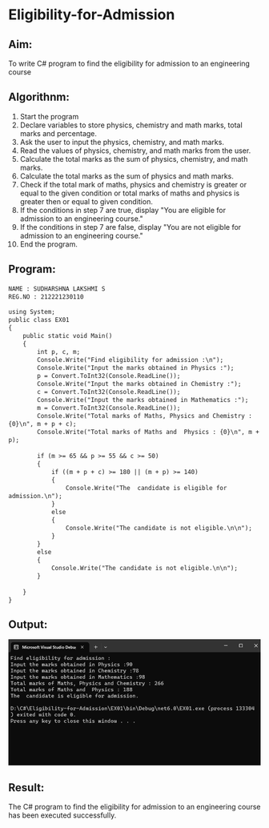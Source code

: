 # Eligibility-for-Admission

## Aim:
To write C# program to find the eligibility for admission to an engineering course

## Algorithnm:
1. Start the program
2. Declare variables to store physics, chemistry and math marks, total marks and percentage.
3. Ask the user to input the physics, chemistry, and math marks.
4. Read the values of physics, chemistry, and math marks from the user.
5. Calculate the total marks as the sum of physics, chemistry, and math marks.
6. Calculate the total marks as the sum of physics and math marks.
7. Check if the total mark of maths, physics and chemistry is greater or equal to the given condition or total marks of maths and physics is greater then or equal to given condition.
8. If the conditions in step 7 are true, display "You are eligible for admission to an engineering course."
9. If the conditions in step 7 are false, display "You are not eligible for admission to an engineering course."
10. End the program.

## Program:
```
NAME : SUDHARSHNA LAKSHMI S
REG.NO : 212221230110
```
```
using System;
public class EX01
{
    public static void Main()
    {
        int p, c, m;
        Console.Write("Find eligibility for admission :\n");
        Console.Write("Input the marks obtained in Physics :");
        p = Convert.ToInt32(Console.ReadLine());
        Console.Write("Input the marks obtained in Chemistry :");
        c = Convert.ToInt32(Console.ReadLine());
        Console.Write("Input the marks obtained in Mathematics :");
        m = Convert.ToInt32(Console.ReadLine());
        Console.Write("Total marks of Maths, Physics and Chemistry : {0}\n", m + p + c);
        Console.Write("Total marks of Maths and  Physics : {0}\n", m + p);

        if (m >= 65 && p >= 55 && c >= 50)
        {
            if ((m + p + c) >= 180 || (m + p) >= 140)
            {
                Console.Write("The  candidate is eligible for admission.\n");
            }
            else
            {
                Console.Write("The candidate is not eligible.\n\n");
            }
        }
        else
        {
            Console.Write("The candidate is not eligible.\n\n");
        }
            
    }
}

```
## Output:
![o](EX01/out.png)

## Result:
The C# program to find the eligibility for admission to an engineering course has been executed successfully.